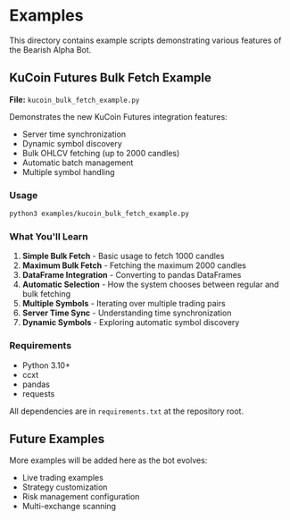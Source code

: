 # Examples

This directory contains example scripts demonstrating various features of the Bearish Alpha Bot.

## KuCoin Futures Bulk Fetch Example

**File:** `kucoin_bulk_fetch_example.py`

Demonstrates the new KuCoin Futures integration features:
- Server time synchronization
- Dynamic symbol discovery
- Bulk OHLCV fetching (up to 2000 candles)
- Automatic batch management
- Multiple symbol handling

### Usage

```bash
python3 examples/kucoin_bulk_fetch_example.py
```

### What You'll Learn

1. **Simple Bulk Fetch** - Basic usage to fetch 1000 candles
2. **Maximum Bulk Fetch** - Fetching the maximum 2000 candles
3. **DataFrame Integration** - Converting to pandas DataFrames
4. **Automatic Selection** - How the system chooses between regular and bulk fetching
5. **Multiple Symbols** - Iterating over multiple trading pairs
6. **Server Time Sync** - Understanding time synchronization
7. **Dynamic Symbols** - Exploring automatic symbol discovery

### Requirements

- Python 3.10+
- ccxt
- pandas
- requests

All dependencies are in `requirements.txt` at the repository root.

## Future Examples

More examples will be added here as the bot evolves:
- Live trading examples
- Strategy customization
- Risk management configuration
- Multi-exchange scanning
